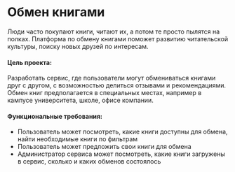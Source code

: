 # Обмен книгами

Люди часто покупают книги, читают их, а потом те просто пылятся на полках. Платформа по обмену книгами поможет развитию читательской культуры, поиску новых друзей по интересам.


#### Цель проекта: 
Разработать сервис, где пользователи могут обмениваться книгами друг с другом, с возможностью делиться отзывами и рекомендациями. Обмен книг предполагается в специальных местах, например в кампусе университета, школе, офисе компании.


#### Функциональные требования:

- Пользователь может посмотреть, какие книги доступны для обмена, найти необходимые книги по фильтрам
- Пользователь может предложить свои книги для обмена
- Aдминистратор сервиса может посмотреть, какие книги загружены в сервис, сколько и каких обменов состоялось



